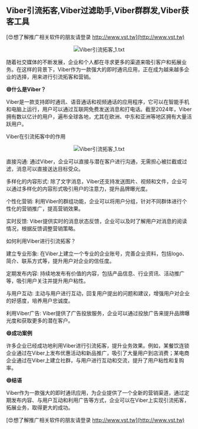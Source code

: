 ## **Viber引流拓客,Viber过滤助手,Viber群群发,Viber获客工具**

[😍想了解推广相关软件的朋友请登录 http://www.vst.tw](http://www.vst.tw)

 <center><img src="https://vst.tw/MP4/tuiguang/png/4.png" alt="Viber引流拓客_1.txt"></center>

随着社交媒体的不断发展，企业和个人都在寻求更多的渠道来吸引客户和拓展业务。在这样的背景下，Viber作为一款强大的即时通讯应用，正在成为越来越多企业的选择，用来进行引流拓客和营销。

**😄什么是Viber？**

Viber是一款支持即时通讯、语音通话和视频通话的应用程序，它可以在智能手机和电脑上运行，用户可以通过互联网免费发送消息和打电话。截至2024年，Viber拥有数以亿计的用户，遍布全球各地，尤其在欧洲、中东和亚洲等地区拥有大量活跃用户。

Viber在引流拓客中的作用

 <center><img src="https://vst.tw/MP4/tuiguang/png/7.png" alt="Viber引流拓客_1.txt"></center>

直接沟通: 通过Viber，企业可以直接与潜在客户进行沟通，无需担心被拦截或过滤，消息可以直接送达目标受众。

多样化的内容形式: 除了文字消息，Viber还支持发送图片、视频和文件，企业可以通过多样化的内容形式吸引用户的注意力，提升品牌曝光度。

个性化营销: 利用Viber的群组功能，企业可以将用户分组，针对不同群体进行个性化的营销推广，提高营销效果。

实时反馈: Viber提供实时的消息状态反馈，企业可以及时了解用户对消息的阅读情况，根据反馈调整营销策略。

如何利用Viber进行引流拓客？

建立专业形象: 在Viber上建立一个专业的企业账号，完善企业资料，包括logo、简介、联系方式等，提升用户对企业的信任度。

定期发布内容: 持续地发布有价值的内容，包括产品信息、行业资讯、活动推广等，吸引用户关注并提升用户粘性。

与用户互动: 主动与用户进行互动，回复用户提出的问题和建议，增强用户对企业的好感度，培养用户忠诚度。

利用Viber广告: Viber提供了广告投放服务，企业可以通过投放广告来提升品牌曝光度和获取更多的潜在客户。

**😄成功案例**

许多企业已经成功地利用Viber进行引流拓客，提升业务效果。例如，某餐饮连锁企业通过在Viber上发布优惠活动和新品推广，吸引了大量用户到店消费；某电商企业通过在Viber上建立社群，与用户进行互动和交流，提升了用户粘性和复购率。

**😄结语**

Viber作为一款强大的即时通讯应用，为企业提供了一个全新的营销渠道，通过定期发布内容、与用户互动和利用广告等方式，企业可以在Viber上实现引流拓客，拓展业务，取得更大的成功。

[😍想了解推广相关软件的朋友请登录 http://www.vst.tw](http://www.vst.tw)



